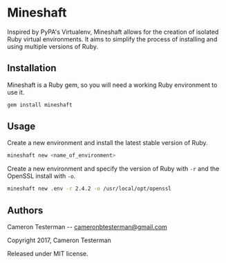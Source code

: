 # Mineshaft
Inspired by PyPA's Virtualenv, Mineshaft allows for the creation of isolated Ruby virtual environments. It aims to simplify the process of installing and using multiple versions of Ruby.

## Installation

Mineshaft is a Ruby gem, so you will need a working Ruby environment to use it.

```bash
gem install mineshaft
```

## Usage

Create a new environment and install the latest stable version of Ruby.

```bash
mineshaft new <name_of_environment>
```

Create a new environment and specify the version of Ruby with `-r` and the OpenSSL install with `-o`.

```bash
mineshaft new .env -r 2.4.2 -o /usr/local/opt/openssl
```

## Authors

Cameron Testerman   --  cameronbtesterman@gmail.com

Copyright 2017, Cameron Testerman

Released under MIT license.  

